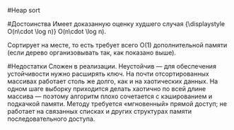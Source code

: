 #Heap sort

#Достоинства
Имеет доказанную оценку худшего случая 
{\displaystyle O(n\cdot \log n)} O(n\cdot \log n).

Сортирует на месте, то есть требует всего O(1) дополнительной памяти (если 
дерево организовывать так, как показано выше).


#Недостатки
Сложен в реализации.
Неустойчив — для обеспечения устойчивости нужно расширять ключ.
На почти отсортированных массивах работает столь же долго, как и на хаотических 
данных.
На одном шаге выборку приходится делать хаотично по всей длине массива — поэтому 
алгоритм плохо сочетается с кэшированием и подкачкой памяти.
Методу требуется «мгновенный» прямой доступ; не работает на связанных списках и 
других структурах памяти последовательного доступа.